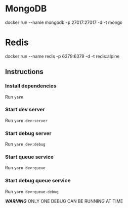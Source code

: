 # MongoDB
docker run --name mongodb -p 27017:27017 -d -t mongo

# Redis
docker run --name redis -p 6379:6379 -d -t redis:alpine

## Instructions

### Install dependencies
Run `yarn`

### Start dev server
Run `yarn dev:server`

### Start debug server
Run `yarn dev:debug`

### Start queue service
Run `yarn dev:queue`

### Start debug queue service
Run `yarn dev:queue-debug`

***WARNING*** ONLY ONE DEBUG CAN BE RUNNING AT TIME

